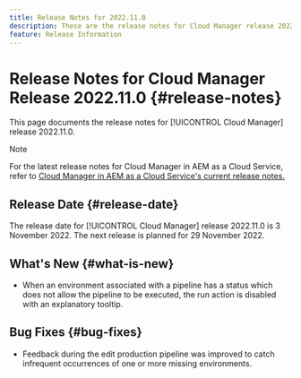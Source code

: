 ```yaml
---
title: Release Notes for 2022.11.0
description: These are the release notes for Cloud Manager release 2022.11.0.
feature: Release Information
---
```


# Release Notes for Cloud Manager Release 2022.11.0 {#release-notes}

This page documents the release notes for [!UICONTROL Cloud Manager] release 2022.11.0.

>[!NOTE]
>
>For the latest release notes for Cloud Manager in AEM as a Cloud Service, refer to [Cloud Manager in AEM as a Cloud Service's current release notes.](https://experienceleague.adobe.com/docs/experience-manager-cloud-service/content/implementing/using-cloud-manager/release-notes-cloud-manager/release-notes-cm-current.html)

## Release Date {#release-date}

The release date for [!UICONTROL Cloud Manager] release 2022.11.0 is 3 November 2022. The next release is planned for 29 November 2022.

## What's New {#what-is-new}

* When an environment associated with a pipeline has a status which does not allow the pipeline to be executed, the run action is disabled with an explanatory tooltip.

## Bug Fixes {#bug-fixes}

* Feedback during the edit production pipeline was improved to catch infrequent occurrences of one or more missing environments.
